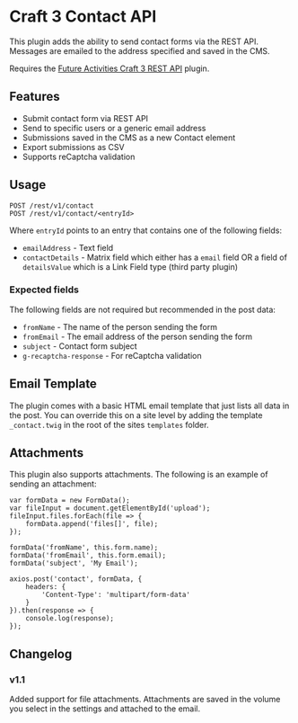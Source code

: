 # Craft 3 Contact API

This plugin adds the ability to send contact forms via the REST API.
Messages are emailed to the address specified and saved in the CMS.

Requires the [Future Activities Craft 3 REST API](https://github.com/FutureActivities/Craft3-REST-API) plugin.

## Features

- Submit contact form via REST API
- Send to specific users or a generic email address
- Submissions saved in the CMS as a new Contact element
- Export submissions as CSV
- Supports reCaptcha validation

## Usage

    POST /rest/v1/contact
    POST /rest/v1/contact/<entryId>

Where `entryId` points to an entry that contains one of the following fields:

- `emailAddress` - Text field
- `contactDetails` - Matrix field which either has a `email` field OR a field of `detailsValue` which is a Link Field type (third party plugin)

### Expected fields

The following fields are not required but recommended in the post data:

- `fromName` - The name of the person sending the form
- `fromEmail` - The email address of the person sending the form
- `subject` - Contact form subject
- `g-recaptcha-response` - For reCaptcha validation

## Email Template

The plugin comes with a basic HTML email template that just lists all data in the post.
You can override this on a site level by adding the template `_contact.twig` in the root of the sites `templates` folder.

## Attachments

This plugin also supports attachments. The following is an example of sending an attachment:

    var formData = new FormData();
    var fileInput = document.getElementById('upload');
    fileInput.files.forEach(file => {
        formData.append('files[]', file);
    });
    
    formData('fromName', this.form.name);
    formData('fromEmail', this.form.email);
    formData('subject', 'My Email');
    
    axios.post('contact', formData, {
        headers: {
            'Content-Type': 'multipart/form-data'
        }
    }).then(response => {
        console.log(response);
    });

## Changelog

### v1.1

Added support for file attachments.
Attachments are saved in the volume you select in the settings and attached to the email.